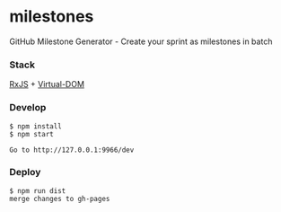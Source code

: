 # milestones
GitHub Milestone Generator - Create your sprint as milestones in batch

### Stack
[RxJS](https://github.com/Reactive-Extensions/RxJS) + [Virtual-DOM](https://github.com/Matt-Esch/virtual-dom)

### Develop
```
$ npm install
$ npm start

Go to http://127.0.0.1:9966/dev
```

### Deploy
```
$ npm run dist
merge changes to gh-pages
```
